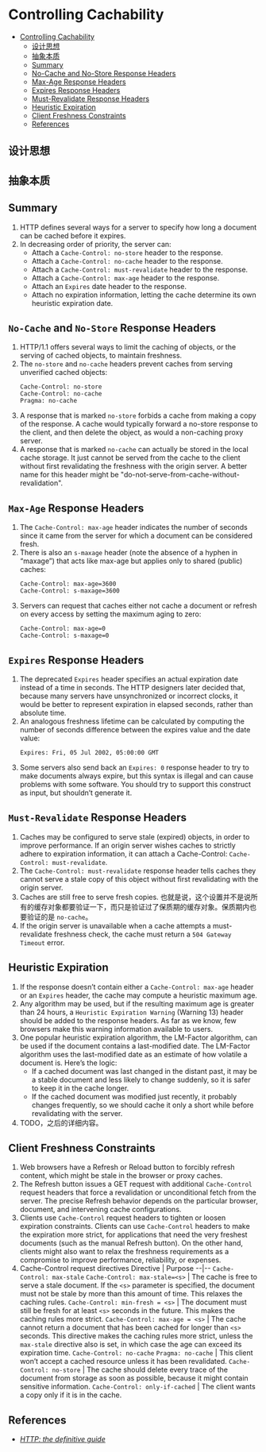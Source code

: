 # Controlling Cachability


<!-- TOC -->

- [Controlling Cachability](#controlling-cachability)
    - [设计思想](#%E8%AE%BE%E8%AE%A1%E6%80%9D%E6%83%B3)
    - [抽象本质](#%E6%8A%BD%E8%B1%A1%E6%9C%AC%E8%B4%A8)
    - [Summary](#summary)
    - [No-Cache and No-Store Response Headers](#no-cache-and-no-store-response-headers)
    - [Max-Age Response Headers](#max-age-response-headers)
    - [Expires Response Headers](#expires-response-headers)
    - [Must-Revalidate Response Headers](#must-revalidate-response-headers)
    - [Heuristic Expiration](#heuristic-expiration)
    - [Client Freshness Constraints](#client-freshness-constraints)
    - [References](#references)

<!-- /TOC -->


## 设计思想


## 抽象本质


## Summary
1. HTTP defines several ways for a server to specify how long a document can be cached before it expires. 
2. In decreasing order of priority, the server can:
    * Attach a `Cache-Control: no-store` header to the response.
    * Attach a `Cache-Control: no-cache` header to the response.
    * Attach a `Cache-Control: must-revalidate` header to the response.
    * Attach a `Cache-Control: max-age` header to the response.
    * Attach an `Expires` date header to the response.
    * Attach no expiration information, letting the cache determine its own heuristic expiration date.


## `No-Cache` and `No-Store` Response Headers
1. HTTP/1.1 offers several ways to limit the caching of objects, or the serving of cached objects, to maintain freshness. 
2. The `no-store` and `no-cache` headers prevent caches from serving unverified cached objects:
    ```
    Cache-Control: no-store
    Cache-Control: no-cache
    Pragma: no-cache
    ```
3. A response that is marked `no-store` forbids a cache from making a copy of the response. A cache would typically forward a no-store response to the client, and then delete the object, as would a non-caching proxy server.
4. A response that is marked `no-cache` can actually be stored in the local cache storage. It just cannot be served from the cache to the client without first revalidating the freshness with the origin server. A better name for this header might be "do-not-serve-from-cache-without-revalidation".


## `Max-Age` Response Headers
1. The `Cache-Control: max-age` header indicates the number of seconds since it came from the server for which a document can be considered fresh. 
2. There is also an `s-maxage` header (note the absence of a hyphen in “maxage”) that acts like max-age but applies only to shared (public) caches:
    ```
    Cache-Control: max-age=3600
    Cache-Control: s-maxage=3600
    ```
3. Servers can request that caches either not cache a document or refresh on every access by setting the maximum aging to zero:
    ```
    Cache-Control: max-age=0
    Cache-Control: s-maxage=0
    ```


## `Expires` Response Headers
1. The deprecated `Expires` header specifies an actual expiration date instead of a time in seconds. The HTTP designers later decided that, because many servers have unsynchronized or incorrect clocks, it would be better to represent expiration in elapsed seconds, rather than absolute time. 
2. An analogous freshness lifetime can be calculated by computing the number of seconds difference between the expires value and the date value:
    ```
    Expires: Fri, 05 Jul 2002, 05:00:00 GMT
    ```
3. Some servers also send back an `Expires: 0` response header to try to make documents always expire, but this syntax is illegal and can cause problems with some software. You should try to support this construct as input, but shouldn’t generate it.


## `Must-Revalidate` Response Headers
1. Caches may be configured to serve stale (expired) objects, in order to improve performance. If an origin server wishes caches to strictly adhere to expiration information, it can attach a Cache-Control: `Cache-Control: must-revalidate`.
2. The `Cache-Control: must-revalidate` response header tells caches they cannot serve a stale copy of this object without first revalidating with the origin server. 
3. Caches are still free to serve fresh copies. 也就是说，这个设置并不是说所有的缓存对象都要验证一下，而只是验证过了保质期的缓存对象。保质期内也要验证的是 `no-cache`。
4. If the origin server is unavailable when a cache attempts a must-revalidate freshness check, the cache must return a `504 Gateway Timeout` error.


## Heuristic Expiration
1. If the response doesn’t contain either a `Cache-Control: max-age` header or an `Expires` header, the cache may compute a heuristic maximum age. 
1. Any algorithm may be used, but if the resulting maximum age is greater than 24 hours, a `Heuristic Expiration Warning` (Warning 13) header should be added to the response headers. As far as we know, few browsers make this warning information available to users.
3. One popular heuristic expiration algorithm, the LM-Factor algorithm, can be used if the document contains a last-modified date. The LM-Factor algorithm uses the last-modified date as an estimate of how volatile a document is. Here’s the logic:
    * If a cached document was last changed in the distant past, it may be a stable document and less likely to change suddenly, so it is safer to keep it in the cache longer.
    * If the cached document was modified just recently, it probably changes frequently, so we should cache it only a short while before revalidating with the server.
4. TODO，之后的详细内容。


## Client Freshness Constraints
1. Web browsers have a Refresh or Reload button to forcibly refresh content, which might be stale in the browser or proxy caches. 
2. The Refresh button issues a GET request with additional `Cache-Control` request headers that force a revalidation or
unconditional fetch from the server. The precise Refresh behavior depends on the particular browser, document, and intervening cache configurations.
3. Clients use `Cache-Control` request headers to tighten or loosen expiration constraints. Clients can use `Cache-Control` headers to make the expiration more strict, for applications that need the very freshest documents (such as the manual Refresh button). On the other hand, clients might also want to relax the freshness requirements as a compromise to improve performance, reliability, or expenses.
4. Cache-Control request directives
    Directive | Purpose
    --|--
    `Cache-Control: max-stale` `Cache-Control: max-stale=<s>` | The cache is free to serve a stale document. If the `<s>` parameter is specified, the document must not be stale by more than this amount of time. This relaxes the caching rules.
    `Cache-Control: min-fresh = <s>` | The document must still be fresh for at least `<s>` seconds in the future. This makes the caching rules more strict.
    `Cache-Control: max-age = <s>` | The cache cannot return a document that has been cached for longer than `<s>` seconds. This directive makes the caching rules more strict, unless the `max-stale` directive also is set, in which case the age can exceed its expiration time.
    `Cache-Control: no-cache` `Pragma: no-cache` | This client won’t accept a cached resource unless it has been revalidated.
    `Cache-Control: no-store` | The cache should delete every trace of the document from storage as soon as possible, because it might contain sensitive information.
    `Cache-Control: only-if-cached` | The client wants a copy only if it is in the cache.


## References
* [*HTTP: the definitive guide*](https://book.douban.com/subject/1440226/)